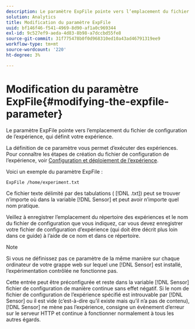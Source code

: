 ```yaml
---
description: Le paramètre ExpFile pointe vers l’emplacement du fichier de configuration de l’expérience, qui définit votre expérience.
solution: Analytics
title: Modification du paramètre ExpFile
uuid: bf146f46-f541-4969-8d90-af1a0c969344
exl-id: 9c527ef9-aeda-4d83-8b98-a7dccbd55fe8
source-git-commit: 31f775478b0f0d968310ed10a43ad46791319ee9
workflow-type: tm+mt
source-wordcount: '220'
ht-degree: 3%

---
```


# Modification du paramètre ExpFile{#modifying-the-expfile-parameter}

Le paramètre ExpFile pointe vers l’emplacement du fichier de configuration de l’expérience, qui définit votre expérience.

La définition de ce paramètre vous permet d’exécuter des expériences. Pour connaître les étapes de création du fichier de configuration de l’expérience, voir [Configuration et déploiement de l’expérience](../../../home/c-undst-ctrld-exp/t-crt-ctrld-exp/c-cnfg-dply-exp.md#concept-50f1de0242904698937bb72b3ea1b429).

Voici un exemple du paramètre ExpFile :

```
ExpFile /home/experiment.txt
```

Ce fichier texte délimité par des tabulations ( [!DNL .txt]) peut se trouver n’importe où dans la variable [!DNL Sensor] et peut avoir n’importe quel nom pratique.

Veillez à enregistrer l’emplacement du répertoire des expériences et le nom du fichier de configuration que vous indiquez, car vous devez enregistrer votre fichier de configuration d’expérience (qui doit être décrit plus loin dans ce guide) à l’aide de ce nom et dans ce répertoire.

>[!NOTE]
>
>Si vous ne définissez pas ce paramètre de la même manière sur chaque ordinateur de votre grappe web sur lequel une [!DNL Sensor] est installé, l’expérimentation contrôlée ne fonctionne pas.

Cette entrée peut être préconfigurée et reste dans la variable [!DNL Sensor] fichier de configuration de manière continue sans effet négatif. Si le nom de fichier de configuration de l’expérience spécifié est introuvable par [!DNL Sensor] ou il est vide (c’est-à-dire qu’il existe mais qu’il n’a pas de contenu), [!DNL Sensor] ne mène pas l’expérience, consigne un événement d’erreur sur le serveur HTTP et continue à fonctionner normalement à tous les autres égards.
